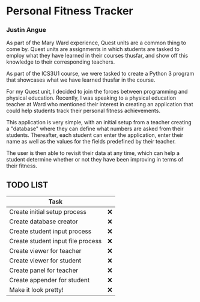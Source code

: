 # Personal Fitness Tracker
### Justin Angue

As part of the Mary Ward experience, Quest units are a common thing to come by. Quest units are assignments in which students are tasked to employ what they have learned in their courses thusfar, and show off this knowledge to their corresponding teachers.

As part of the ICS3U1 course, we were tasked to create a Python 3 program that showcases what we have learned thusfar in the course.

For my Quest unit, I decided to join the forces between programming and physical education. Recently, I was speaking to a physical education teacher at Ward who mentioned their interest in creating an application that could help students track their personal fitness achievements.

This application is very simple, with an initial setup from a teacher creating a "database" where they can define what numbers are asked from their students. Thereafter, each student can enter the application, enter their name as well as the values for the fields predefined by their teacher.

The user is then able to revisit their data at any time, which can help a student determine whether or not they have been improving in terms of their fitness.

## TODO LIST
| Task | |
| --- | --- |
| Create initial setup process | ❌ |
| Create database creator | ❌ |
| Create student input process | ❌ |
| Create student input file process | ❌ |
| Create viewer for teacher | ❌ |
| Create viewer for student | ❌ |
| Create panel for teacher | ❌ |
| Create appender for student | ❌ |
| Make it look pretty! | ❌ |